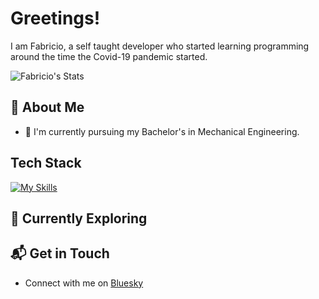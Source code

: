# Greetings!

I am Fabricio, a self taught developer who started learning programming around the time the Covid-19 pandemic started.

![Fabricio's Stats](https://github-readme-stats.vercel.app/api?username=fabricio-p&theme=vue-dark&show_icons=true&hide_border=true&count_private=true)

## 🚀 About Me

- 🔭 I'm currently pursuing my Bachelor's in Mechanical Engineering.

## Tech Stack
[![My Skills](https://skillicons.dev/icons?i=elixir,c,nim,js,ts,html,tailwind,go,cpp,lua,python,linux,bash,neovim,emacs,git,svelte,vue,react,sqlite,postgres,tensorflow&perline=11)](https://skillicons.dev)

## 🌱 Currently Exploring


<!-- ## 🏆 Achievements -->


## 📬 Get in Touch

- Connect with me on [Bluesky](https://bsky.app/profile/0x0fab.bsky.social)
<!-- - Read more of my articles on [theenthusiast.dev](https://theenthusiast.dev) -->

<!-- # Hello, world! 👋

I am Fabricio Pashaj, a 16 year old coding addict. I started to learn HTML by the middle of February, 2020. My favourite and current editor is NeoVim.

## Stuff about me

 - Gruvbox theme.
 - I like math, physics, biology and chemistry.
 - I like reading books but I hate most of school.
 - Rockets, rocket science and other scientific topics are really **cool**.
 
## Experiences

### Actively used languages and tools.

 - C<br />
   Yes, I'm a C programmer, yes I love low level and native, and yes I like to manage memory myself. I believe a library should never use hardcoded memory management functions—_ahem_ malloc _ahem_ free _ahem_—but instead it should use what the user tells it to. BTW I love macros and I unit-test my C projects.
 - CUnit<br />
   Unit testing library for C.
 - Makefile<br />
   What C programmer I would be if I didn't know how to use `make`? I may not be a Makefile wizard but I have the sufficient knowledge needed to write a decent working Makefile.
 - Git<br />
   Who doesn't?
 - find & grep<br />
   To find stuff in a haystack of files contained in nested directories.
 - C++<br />
   Only during winter for CS olympiads.
 
### Learning

 - Rust<br />
   It actually isn't thst hard but I just can't get used to it.
 - ARM Assembly<br />
   Intermediate knowledge.
 - Lua
   Becoz NeoVim.
 
### Not actively used languages and tools.

 - HTML5<br />
   I know how to use it but I'm not very good at it, haven't used it in months.
 - CSS<br />
   I only remember some stuff, because, like HTML ^...
 - JavaScript<br />
   Mostly NodeJS and a little in-browser. I never write it by hand anymore except for tests.
 - TypeScript<br />
   I'd say I know it on an intermediate level.
 - AssemblyScript<br />
   The language I feel the most comfortable with when compiling to WASM.
 - Java (android dev)<br />
   Made an app once. It had bugs and the project was dropped because I didn't know how to do debugging at the time.
 - Python
   I have actively used it before for a variety of things, now I just use it for scripts.
 - Erlang & Elixir<br />
   I know how to use them but barely found any use case.
 - Bash<br />
   .bashrc and other small scripts.
 - WebAssembly-Text (WAT)<br />
 - WeeChat<br />
   Still haven't used that once.
 - CMake<br />
   I don't use it, I just need it to build other projects that do.
 
## Interests (preferably C-based)

 - Parsers
 - Virtual Machines (the bytecode ones)
 - Compilers
 - JIT Compilers
 - CLI apps
 - CLI games
 
BTW if you are interested in anything relating to the first 4, you can join me and my friends with similiar interests in the [Homebrew Compiler Club](https://discord.gg/V9S8vyWQ) discord server.

-->
